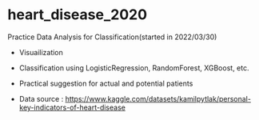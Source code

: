 # heart_disease_2020
Practice Data Analysis for Classification(started in 2022/03/30)
- Visuailization
- Classification using LogisticRegression, RandomForest, XGBoost, etc.
- Practical suggestion for actual and potential patients

- Data source : https://www.kaggle.com/datasets/kamilpytlak/personal-key-indicators-of-heart-disease
